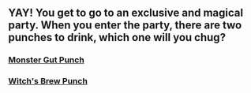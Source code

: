 ## YAY! You get to go to an exclusive and magical party. When you enter the party, there are two punches to drink, which one will you chug?

### [Monster Gut Punch](../Monster-punch/monster-punch.md)  
### [Witch's Brew Punch](../Witch-Brew/witch-brew.md)

